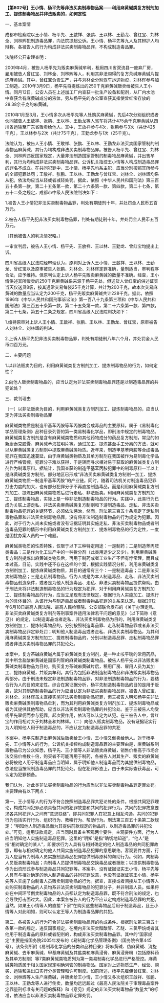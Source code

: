 **【第802号】王小情、杨平先等非法买卖制毒物品案——利用麻黄碱类复方制剂加工、提炼制毒物品并非法贩卖的，如何定性**

一、基本案情

成都市检察院以王小情、杨平先、王啟祥、张鹏、王以林、王勤龙、曾红宝、刘林全、刘林辉犯制造毒品罪，向法院提起公诉。王小情、杨平先等九人及其辩护人均辩称，各被告人的行为构成非法买卖制毒物品罪，不构成制造毒品罪。

法院经公开审理查明：

2009年4月，被告人杨平先为贩卖麻黄碱牟利，租用四川省双流县一废弃厂房，雇用被告人曾红宝、刘林全、刘林辉等人，利用其非法购得的复方茶碱麻黄碱片提炼麻黄碱。其中，曾红宝负责生产，并与刘林全分别驾车运送物资，刘林辉参与加工制造。2010年3月9日，杨平先将提炼出的250千克麻黄碱贩卖给被告人王小情。同月12日，公安人员在上述加工厂内查获一批生产设备和配剂，从厂内水池中查获含有麻黄碱成分的液体，另从杨平先的办公室查获其指使曾红宝存放的28.38余千克的麻黄碱。

2010年1月至3月，王小情多次从杨平先等人处购买麻黄碱，先后4次分别组织或者伙同被告人王放祥、张鹏、王以林、王勤龙等人驾车将共计475余千克麻黄碱从四川省运输至广东省贩卖给他人。其中，王放祥参与4次，张鹏参与3次（共计425千克），王以林参与2次（共计75千克），王勤龙参与1次（25千克）。

法院认为，被告人王小情、王敢祥、张鹏、王以林、王勤龙非法买卖国家管制的制毒物品麻黄碱，其行为均构成非法买卖制毒物品罪。被告人杨平先、曾红宝、刘林全、刘林辉违反国家规定，大量非法制造国家管制的制毒物品麻黄碱，并出售牟利，其行为均构成非法买卖制毒物品罪。公诉机关指控王小情等人构成制造毒品罪的罪名不成立。在共同犯罪中，王小情、杨平先均系主犯，应当分别按照其所参与的全部犯罪处罚；王敝祥、张鹏、王以林、王勤龙与曾红宝、刘林全、刘林辉均系从犯，依法均应当从轻或者减轻处罚。据此，依照《中华人民共和国刑法》第三百五十条第一款，第二十五条第一款，第二十六条第一款、第四款，第二十七条，第五十二条之规定，成都市中级人民法院判决如下：

1.被告人王小情犯非法买卖制毒物品罪，判处有期徒刑十年，并处罚金人民币五百万元。

2.被告人杨平先犯非法买卖制毒物品罪，判处有期徒刑十年，并处罚金人民币五百万元。

（其他被告人的判决情况略。）

一审宣判后，被告人王小情、杨平先、王放祥、王以林、王勤龙、曾红宝均提出上诉。

四川省高级人民法院经审理认为，原判对上诉人王小情、王啟祥、王以林、王勤龙、曾红宝以及原审被告人张鹏、刘林全、刘林辉定罪准确，量刑适当，审判程序合法，应予维持。但原判认定上诉人杨平先贩卖麻黄碱的数量不准确。经查，王小情供述其所贩卖的250千克麻黄碱系来源于杨平先处，但送货人曾红宝的供述证实当天仅送货8袋，按其通常交易每袋25千克计算，共计为200千克，故本次交易麻黄碱的数量应当认定为200千克，杨平先贩卖麻黄碱共计228千克。据此，依照1996年《中华人民共和国刑事诉讼法》第一百八十九条第三项和《中华人民共和国刑法》第三百五十条第一款，第二十五条第一款，第二十六条第一款、第四款，第二十七条，第五十二条之规定，四川省高级人民法院判决如下：

1.维持原审对上诉人王小情、王啟祥、张鹏、王以林、王勤龙、曾红宝，原审被告人刘林全、刘林辉的判决。

2.上诉人杨平先犯非法买卖制毒物品罪，判处有期徒刑八年六个月，并处罚金人民币四百万元。

二、主要问题

1.以非法贩卖为目的，利用麻黄碱类复方制剂加工、提炼制毒物品的行为，如何定性？

2.向他人贩卖制毒物品的，应当认定为非法买卖制毒物品罪还是以制造毒品罪的共犯论处？

三、裁判理由

（一）以非法贩卖为目的，利用麻黄碱类复方制剂加工、提炼制毒物品的，应当认定为非法买卖制毒物品罪

麻黄碱类物质是制造甲基苯丙胺等苯丙胺类合成毒品的主要原料，属于《易制毒化学品管理条例》品种目录列管的第一类易制毒化学品，即刑法中规定的制毒物品。麻黄碱类复方制剂是含有麻黄碱类物质和其他药物成分的药品复方制剂，常见的如新康泰克胶囊、麻黄碱苯海拉明片等。通过加工、提炼甚至手工分离的方法，就可以从麻黄碱类复方制剂中提取麻黄碱类物质。近年来，制造甲基苯丙胺等合成毒品犯罪在我国迅速蔓延，由于麻黄碱类物质及其单方制剂在我国被作为易制毒化学品进行严格管控，犯罪分子难以获得，于是转而寻求相对易于获取的麻黄碱类复方制剂作为制毒原料。据统计，我国查获的制造甲基苯丙胺犯罪中的制毒原料一半以上是麻黄碱类复方制剂，部分地区已形成“非法买卖麻黄碱类复方制剂一加工、提炼麻黄碱类物质一制造甲基苯丙胺”的产业链。同时，随着司法机关对制造毒品犯罪打击力度的加大，也有部分犯罪分子不再直接制造毒品，而是利用麻黄碱类复方制剂加工、提炼出麻黄碱类物质后进行走私、非法贩卖。利用麻黄碱类复方制剂加工、提炼制毒物品，实际上是一种非法制造制毒物品的行为。实践中，此类行为已成为关联上游走私、非法买卖麻黄碱类复方制剂和下游制造毒品、走私、非法买卖制毒物品犯罪的关键环节，必须依法惩治，然而，刑法第三百五十条规定了走私制毒物品罪和非法买卖制毒物品罪，没有将非法制造制毒物品的行为规定为犯罪。因此，对于行为人尚未实施或者没有证据证明其实施走私、非法买卖制毒物品或者制造毒品犯罪的情形中利用麻黄碱类复方制剂加工、提炼制毒物品的行为定性，一度是困扰办案人员的一个难题。

麻黄碱类物质的性质特殊，仅限于以下三种特定用途：一是制药；二是制造苯丙胺类毒品；三是作为化工生产中的一种拆分剂（此类用途少之又少）。利用麻黄碱类复方制剂提炼出麻黄碱类物质后，再用于制药或者工业生产不但有悖常理，而且成本过高，目前，实践中还不存在这样的个案，根据实践情况分析，利用麻黄碱类复方制剂加工、提炼麻黄碱类物质，其目的通常有三个：一是制造毒品；二是非法买卖制毒物品；三是走私制毒物品。行为人或是为本人制造毒品、走私、非法买卖制毒物品创造条件，或者是为他人制造毒品、走私、非法买卖制毒物品提供帮助。由于刑法未将非法制造制毒物品的行为规定为犯罪，对于利用麻黄碱类复方制剂加工、提炼制毒物品的行为，应当立足现有法律规定，根据行为人实施加工、提炼行为的具体目的，从该行为与制造毒品或者制毒物品犯罪的关系来认定。根据2012年6月18日最高人民法院、最高人民检察院、公安部联合发布的《关于办理走私、非法买卖麻黄碱类复方制剂等刑事案件适用法律若干问题的意见》（以下简称《意见》）的规定，以制造毒品或者走私、非法买卖制毒物品为目的，利用麻黄碱类复方制剂加工、提炼制毒物品的，分别按照制造毒品罪、走私制毒物品罪或者非法买卖制毒物品罪定罪处罚；明知他人制造毒品或者走私、非法买卖制毒物品，为其利用麻黄碱类复方制剂加工、提炼制毒物品的，分别以制造毒品罪、走私制毒物品罪或者非法买卖制毒物品罪的共犯论处。

本案中，复方茶碱麻黄碱片属于麻黄碱类复方制剂，是一种止咳平喘的常用药品，其中所含盐酸麻黄碱是国家列管的麻黄碱类制毒物品。被告人杨平先以非法贩卖麻黄碱类制毒物品为目的，购买复方茶碱麻黄碱片后，租用厂房、雇用人员为其加工、提炼麻黄碱，并贩卖牟利。其行为包括非法制造制毒物品和非法贩卖制毒物品两部分。由于刑法未规定非法制造制毒物品罪，对非法制造制毒物品的行为，要结合行为人的目的来定性。综合在案证据分析，杨平先制造制毒物品的目的是用于贩卖，故对其制造制毒物品的行为应当认定为非法买卖制毒物品罪。被告人曾红宝、刘林全、刘林辉虽未直接实施非法买卖制毒物品犯罪，但三被告人明知杨平先非法贩卖麻黄碱类制毒物品牟利，而为其利用麻黄碱类复方制剂加工、提炼制毒物品或者为其提供其他帮助，应当以非法买卖制毒物品罪的共犯论处。鉴于三被告人均受杨平先雇佣而参与犯罪，起次要作用，依法可以认定为从犯。在三被告人中，曾红宝的作用相对大于刘林全和刘林辉。（二）向他人贩卖制毒物品，没有证据证实行为人明知他人用于制造毒品的，不应认定为制造毒品罪的共犯

本案中，杨平先制造出麻黄碱后贩卖给王小情，王小情又倒卖给他人。对于杨平先、王小情等人的行为，公诉机关指控构成制造毒品罪的主要理由是，麻黄碱系制毒物品已为公众知悉，杨平先、王小情等人非法贩卖麻黄碱，销售价格高于市场合法交易价格数十倍，购买者不可能再用于制药，各被告人对其生产、贩卖的麻黄碱必将被他人用于制造毒品应当明知，属于明知他人制造毒品而为其提供制毒物品，依法应当按照制造毒品罪的共犯论处。但在犯罪形态上，由于未实际查获毒品，可认定为犯罪预备。

我们认为，对此类非法买卖制毒物品的行为应当以非法买卖制毒物品罪定罪处罚。主要理由有以下两点：

第一，王小情等人的行为不符合按照制造毒品罪共犯论处的条件。根据共同犯罪理论，构成共同犯罪必须具备共同的犯罪故意和共同的犯罪行为。共同的犯罪故意要求各共同犯罪人之间有“意思联络”，即共同犯罪人在犯意上相互沟通。共同的犯罪行为包括实行行为、组织行为、教唆行为、帮助行为。刑法第三百五十条第二款规定：“明知他人制造毒品而为其提供前款规定的物品的，以制造毒品罪的共犯论处。”可见，适用该款规定，应当同时具备主客观两个要件。主观要件方面，行为人应当明知他人实施制造毒品犯罪。这里的“明知”是指“确切地知道”，“他人”是指“相对确定的某人”，即要求行为人具有与相对确定的他人制造毒品的共同犯罪故意，即有与相对确定的他人共同实施制造毒品犯罪的意思联络。客观要件方面，行为人应当有为制毒人员实施制造毒品犯罪提供制毒原料的帮助行为。例如，向制毒人员贩卖制毒物品；向制毒人员提供制毒物品交换毒品或者抵账；以提供制毒物品作为出资形式参与制造毒品共同犯罪等。本案中，没有证据证实王小情、杨平先等人具有与相对确定的他人制造毒品的共同犯罪故意，也没有证据证实王小情、杨平先等人实施了向制毒人员贩卖制毒物品的行为。据查，直接或者间接从王小情等人处购买制毒物品的人员均系非法买卖制毒物品的犯罪分子，并非制毒人员。如果将处在中间环节倒卖制毒物品的人员都认定为制造毒品罪，既不符合刑法的规定，也会导致打击面过大。因此，本案各被告人的行为不应认定构成制造毒品罪的共犯。当然，如果王小情等人的直接“下家”在购买这些制毒物品后用于制造毒品，且王小情等人对此明知，则可以认定王等人为制造毒品罪的共犯。

第二，各被告人的行为符合非法买卖制毒物品罪的构成条件。根据刑法第三百五十条第一款的规定，违反国家规定，在境内非法买卖醋酸酐、乙醚、三氯甲烷或者其他用于制造毒品的原料或者配剂的，构成非法买卖制毒物品罪。其中的“国家规定”主要是指国务院2005年发布的《易制毒化学品管理条例》（国务院令第445号）。该条例所附《易制毒化学品的分类和品种目录》将麻黄碱、伪麻黄碱、消旋麻黄碱、去甲麻黄碱、甲基麻黄碱及其盐类和麻黄浸膏、麻黄浸膏粉（包括原料药及其单方制剂）等7类麻黄碱类物质列为第一类易制毒化学品进行严格管控。麻黄碱类物质属于相关国家规定明确列管的制毒物品，国家对上述物质生产、经营、购买、运输和进出口实行分类管理和许可制度。如前所述，杨平先雇佣曾红宝、刘林全、刘林辉等人生产麻黄碱，并贩卖给王小情，王小情又多次组织王啟祥、张鹏、王以林、王勤龙等人进行倒卖，数量均远远超过《最高人民法院关于审理毒品案件定罪量刑标准有关问题的解释》和《意见》规定的非法买卖制毒物品“数量大”的标准，依法应当以非法买卖制毒物品罪定罪处罚。